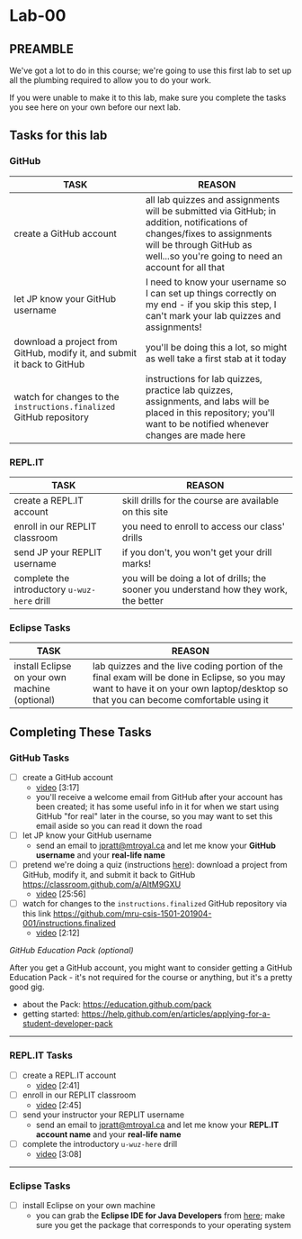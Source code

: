 # Lab-00

## PREAMBLE

We've got a lot to do in this course; we're going to use this first lab to set up all the plumbing required to allow you to do your work.

If you were unable to make it to this lab, make sure you complete the tasks you see here on your own before our next lab.

## Tasks for this lab

### GitHub

| TASK                                                                    | REASON                                                                                                                                                                                                    |
| ----------------------------------------------------------------------- | --------------------------------------------------------------------------------------------------------------------------------------------------------------------------------------------------------- |
| create a GitHub account                                                 | all lab quizzes and assignments will be submitted via GitHub; in addition, notifications of changes/fixes to assignments will be through GitHub as well...so you're going to need an account for all that |
| let JP know your GitHub username                                        | I need to know your username so I can set up things correctly on my end - if you skip this step, I can't mark your lab quizzes and assignments!                                                           |
| download a project from GitHub, modify it, and submit it back to GitHub | you'll be doing this a lot, so might as well take a first stab at it today                                                                                                                                |
| watch for changes to the `instructions.finalized` GitHub repository     | instructions for lab quizzes, practice lab quizzes, assignments, and labs will be placed in this repository; you'll want to be notified whenever changes are made here                                    |

### <span>REPL.IT</span>

| TASK                                         | REASON                                                                                 |
| -------------------------------------------- | -------------------------------------------------------------------------------------- |
| create a REPL.IT account                     | skill drills for the course are available on this site                                 |
| enroll in our REPLIT classroom               | you need to enroll to access our class' drills                                         |
| send JP your REPLIT username                 | if you don't, you won't get your drill marks!                                          |
| complete the introductory `u-wuz-here` drill | you will be doing a lot of drills; the sooner you understand how they work, the better |

### Eclipse Tasks

| TASK                                           | REASON                                                                                                                                                                               |
| ---------------------------------------------- | ------------------------------------------------------------------------------------------------------------------------------------------------------------------------------------ |
| install Eclipse on your own machine (optional) | lab quizzes and the live coding portion of the final exam will be done in Eclipse, so you may want to have it on your own laptop/desktop so that you can become comfortable using it |

## Completing These Tasks

### GitHub Tasks

- [ ] create a GitHub account
  - [video](https://drive.google.com/open?id=1eJ9WZjGlJajLphs8rukuK1xp9xGW5E0_) [3:17]
  - you'll receive a welcome email from GitHub after your account has been created; it has some useful info in it for when we start using GitHub "for real" later in the course, so you may want to set this email aside so you can read it down the road
- [ ] let JP know your GitHub username
  - send an email to jpratt@mtroyal.ca and let me know your **GitHub username** and your **real-life name**
- [ ] pretend we're doing a quiz (instructions [here](https://github.com/mru-csis-1501-201904-001/instructions.finalized/blob/master/labs/project-sample-instructions.md)): download a project from GitHub, modify it, and submit it back to GitHub <https://classroom.github.com/a/AltM9GXU>
  - [video](https://drive.google.com/open?id=1tSUzOjyC7nFfRdFrPsv7lifdoQkDbREI) [25:56]
- [ ] watch for changes to the `instructions.finalized` GitHub repository via this link <https://github.com/mru-csis-1501-201904-001/instructions.finalized>
  - [video](https://drive.google.com/open?id=1mG9_7YPiC-xg3brQBVoCztHnqSoNLBOp) [2:12]

_GitHub Education Pack (optional)_

After you get a GitHub account, you might want to consider getting a GitHub Education Pack - it's not required for the course or anything, but it's a pretty good gig.

- about the Pack: <https://education.github.com/pack>
- getting started: <https://help.github.com/en/articles/applying-for-a-student-developer-pack>

---

### REPL.IT Tasks

- [ ] create a REPL.IT account
  - [video](https://drive.google.com/file/d/16SS89YnKkMRDja8P08-PQu3jVwf4xF8H/view?usp=sharing) [2:41]
- [ ] enroll in our REPLIT classroom
  - [video](https://drive.google.com/open?id=1qYii4YlElcRmfMYSlzDxhFPmaVryVrKr) [2:45]
- [ ] send your instructor your REPLIT username
  - send an email to jpratt@mtroyal.ca and let me know your **REPL.IT account name** and your **real-life name**
- [ ] complete the introductory `u-wuz-here` drill
  - [video](https://drive.google.com/open?id=1NjWYvf_l842AZfOyhN5ZZsaLUxBEr6CO) [3:08]

---

### Eclipse Tasks

- [ ] install Eclipse on your own machine
  - you can grab the **Eclipse IDE for Java Developers** from [here](https://www.eclipse.org/downloads/packages/release/2019-06/r/eclipse-ide-java-developers); make sure you get the package that corresponds to your operating system
